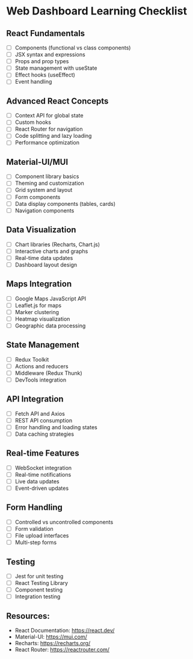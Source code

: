 # Web Dashboard Learning Checklist

## React Fundamentals
- [ ] Components (functional vs class components)
- [ ] JSX syntax and expressions
- [ ] Props and prop types
- [ ] State management with useState
- [ ] Effect hooks (useEffect)
- [ ] Event handling

## Advanced React Concepts
- [ ] Context API for global state
- [ ] Custom hooks
- [ ] React Router for navigation
- [ ] Code splitting and lazy loading
- [ ] Performance optimization

## Material-UI/MUI
- [ ] Component library basics
- [ ] Theming and customization
- [ ] Grid system and layout
- [ ] Form components
- [ ] Data display components (tables, cards)
- [ ] Navigation components

## Data Visualization
- [ ] Chart libraries (Recharts, Chart.js)
- [ ] Interactive charts and graphs
- [ ] Real-time data updates
- [ ] Dashboard layout design

## Maps Integration
- [ ] Google Maps JavaScript API
- [ ] Leaflet.js for maps
- [ ] Marker clustering
- [ ] Heatmap visualization
- [ ] Geographic data processing

## State Management
- [ ] Redux Toolkit
- [ ] Actions and reducers
- [ ] Middleware (Redux Thunk)
- [ ] DevTools integration

## API Integration
- [ ] Fetch API and Axios
- [ ] REST API consumption
- [ ] Error handling and loading states
- [ ] Data caching strategies

## Real-time Features
- [ ] WebSocket integration
- [ ] Real-time notifications
- [ ] Live data updates
- [ ] Event-driven updates

## Form Handling
- [ ] Controlled vs uncontrolled components
- [ ] Form validation
- [ ] File upload interfaces
- [ ] Multi-step forms

## Testing
- [ ] Jest for unit testing
- [ ] React Testing Library
- [ ] Component testing
- [ ] Integration testing

## Resources:
- React Documentation: https://react.dev/
- Material-UI: https://mui.com/
- Recharts: https://recharts.org/
- React Router: https://reactrouter.com/
